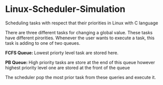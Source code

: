 # Linux-Scheduler-Simulation
Scheduling tasks with respect that their priorities in Linux with C language

There are three different tasks for changing a global value. These tasks have different pirorities. 
Whenever the user wants to execute a task, this task is adding to one of two queues.

<b> FCFS Queue: </b> Lowest priorty level task are stored here.

<b> PB Queue: </b> High priority tasks are store at the end of this queue however highest priority level one are stored at the front of the queue

The scheduler pop the most prior task from these queries and execute it.
